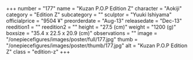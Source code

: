 +++
number = "177"
name = "Kuzan P.O.P Edition Z"
character = "Aokiji"
category = "Edition Z"
subcategory = ""
sculptor = "Yuuki Ishiyama"
officialprice = "9504 ¥"
preorderdate = "Aug-13"
releasedate = "Dec-13"
reedition1 = ""
reedition2 = ""
height = "27.5 (cm)"
weight = "1200 (g)"
boxsize = "35.4 x 22.5 x 20.9 (cm)"
observations = ""
image = "/onepiecefigures/images/poster/full/177.jpg"
thumb = "/onepiecefigures/images/poster/thumb/177.jpg"
alt = "Kuzan P.O.P Edition Z"
class = "edition-z"
+++
